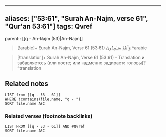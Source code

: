 
---
aliases: ["53:61", "Surah An-Najm, verse 61", "Qur'an 53:61"]
tags: Qvref
---

parent:: [[q - An-Najm (53)|An-Najm]]

> [!arabic]+ Surah An-Najm, Verse 61 (53:61)
> <span class="quran-arabic">وَأَنتُمْ سَـٰمِدُونَ</span>
^arabic

> [!translation]+ Surah An-Najm, Verse 61 (53:61) - Translation
> и забавляетесь (или поете; или надменно задираете головы)?
^translation



## Related notes
```dataview
LIST from [[q - 53 - 61]]
WHERE !contains(file.name, "q - ")
SORT file.name ASC
```

### Related verses (footnote backlinks)
```dataview
LIST FROM [[q - 53 - 61]] AND #Qvref
SORT file.name ASC
```

